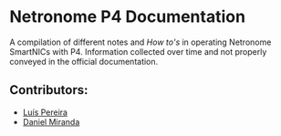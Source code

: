 # Netronome P4 Documentation

A compilation of different notes and _How to's_ in operating Netronome SmartNICs with P4. Information collected over time and not properly conveyed in the official documentation.

## Contributors:

- [Luís Pereira](https://github.com/lumafepe)
- [Daniel Miranda](https://github.com/DanielBMiranda)
